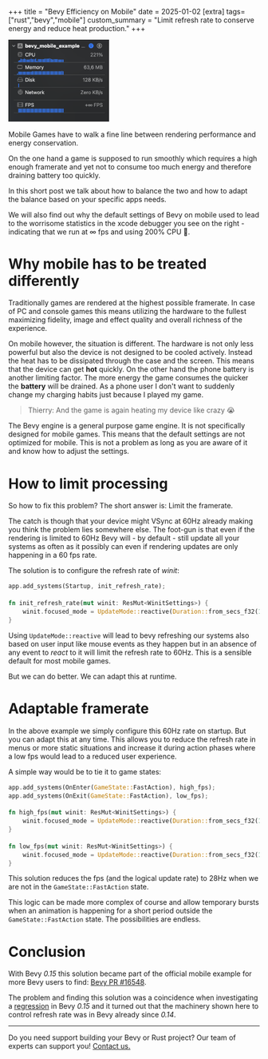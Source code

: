+++
title = "Bevy Efficiency on Mobile"
date = 2025-01-02
[extra]
tags=["rust","bevy","mobile"] 
custom_summary = "Limit refresh rate to conserve energy and reduce heat production."
+++

<img src="xcode-debugger.png" alt="demo" style="width: 40%; max-width: 400px" class="inline-img" />

Mobile Games have to walk a fine line between rendering performance and energy conservation.

On the one hand a game is supposed to run smoothly which requires a high enough framerate and yet not to consume too much energy and therefore draining battery too quickly.

In this short post we talk about how to balance the two and how to adapt the balance based on your specific apps needs.

We will also find out why the default settings of Bevy on mobile used to lead to the worrisome statistics in the xcode debugger you see on the right - indicating that we run at ∞ fps and using 200% CPU 🥵.  

# Why mobile has to be treated differently

Traditionally games are rendered at the highest possible framerate. In case of PC and console games this means utilizing the hardware to the fullest maximizing fidelity, image and effect quality and overall richness of the experience.

On mobile however, the situation is different. The hardware is not only less powerful but also the device is not designed to be cooled actively. Instead the heat has to be dissipated through the case and the screen. This means that the device can get **hot** quickly. On the other hand the phone battery is another limiting factor. The more energy the game consumes the quicker the **battery** will be drained. As a phone user I don't want to suddenly change my charging habits just because I played my game.

> Thierry: And the game is again heating my device like crazy 😭

The Bevy engine is a general purpose game engine. It is not specifically designed for mobile games. This means that the default settings are not optimized for mobile. This is not a problem as long as you are aware of it and know how to adjust the settings.

# How to limit processing

So how to fix this problem? The short answer is: Limit the framerate.

The catch is though that your device might VSync at 60Hz already making you think the problem lies somewhere else. The foot-gun is that even if the rendering is limited to 60Hz Bevy will - by default - still update all your systems as often as it possibly can even if rendering updates are only happening in a 60 fps rate.

The solution is to configure the refresh rate of *winit*:

```rust
app.add_systems(Startup, init_refresh_rate);

fn init_refresh_rate(mut winit: ResMut<WinitSettings>) {
    winit.focused_mode = UpdateMode::reactive(Duration::from_secs_f32(1.0 / 60.0));
}
```

Using `UpdateMode::reactive` will lead to bevy refreshing our systems also based on user input like mouse events as they happen but in an absence of any event to *react* to it will limit the refresh rate to 60Hz. This is a sensible default for most mobile games.

But we can do better. We can adapt this at runtime.

# Adaptable framerate

In the above example we simply configure this 60Hz rate on startup. But you can adapt this at any time. This allows you to reduce the refresh rate in menus or more static situations and increase it during action phases where a low fps would lead to a reduced user experience.

A simple way would be to tie it to game states:

```rust
app.add_systems(OnEnter(GameState::FastAction), high_fps);
app.add_systems(OnExit(GameState::FastAction), low_fps);

fn high_fps(mut winit: ResMut<WinitSettings>) {
    winit.focused_mode = UpdateMode::reactive(Duration::from_secs_f32(1.0 / 60.0));
}

fn low_fps(mut winit: ResMut<WinitSettings>) {
    winit.focused_mode = UpdateMode::reactive(Duration::from_secs_f32(1.0 / 28.0));
}
```

This solution reduces the fps (and the logical update rate) to 28Hz when we are not in the `GameState::FastAction` state. 

This logic can be made more complex of course and allow temporary bursts when an animation is happening for a short period outside the `GameState::FastAction` state. The possibilities are endless.

# Conclusion

With Bevy *0.15* this solution became part of the official mobile example for more Bevy users to find: [Bevy PR #16548](https://github.com/bevyengine/bevy/pull/16548/files).

The problem and finding this solution was a coincidence when investigating a [regression](https://github.com/bevyengine/bevy/issues/16541) in Bevy *0.15* and it turned out that the machinery shown here to control refresh rate was in Bevy already since *0.14*.

---

Do you need support building your Bevy or Rust project? Our team of experts can support you! [Contact us.](@/contact.md)